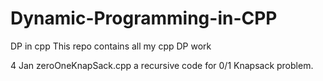# Dynamic-Programming-in-CPP
DP in cpp
This repo contains all my cpp DP work

4 Jan
zeroOneKnapSack.cpp
a recursive code for 0/1 Knapsack problem.

